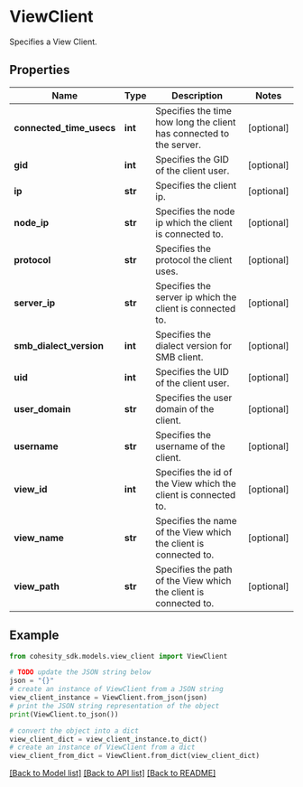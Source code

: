 # ViewClient

Specifies a View Client.

## Properties

Name | Type | Description | Notes
------------ | ------------- | ------------- | -------------
**connected_time_usecs** | **int** | Specifies the time how long the client has connected to the server. | [optional] 
**gid** | **int** | Specifies the GID of the client user. | [optional] 
**ip** | **str** | Specifies the client ip. | [optional] 
**node_ip** | **str** | Specifies the node ip which the client is connected to. | [optional] 
**protocol** | **str** | Specifies the protocol the client uses. | [optional] 
**server_ip** | **str** | Specifies the server ip which the client is connected to. | [optional] 
**smb_dialect_version** | **int** | Specifies the dialect version for SMB client. | [optional] 
**uid** | **int** | Specifies the UID of the client user. | [optional] 
**user_domain** | **str** | Specifies the user domain of the client. | [optional] 
**username** | **str** | Specifies the username of the client. | [optional] 
**view_id** | **int** | Specifies the id of the View which the client is connected to. | [optional] 
**view_name** | **str** | Specifies the name of the View which the client is connected to. | [optional] 
**view_path** | **str** | Specifies the path of the View which the client is connected to. | [optional] 

## Example

```python
from cohesity_sdk.models.view_client import ViewClient

# TODO update the JSON string below
json = "{}"
# create an instance of ViewClient from a JSON string
view_client_instance = ViewClient.from_json(json)
# print the JSON string representation of the object
print(ViewClient.to_json())

# convert the object into a dict
view_client_dict = view_client_instance.to_dict()
# create an instance of ViewClient from a dict
view_client_from_dict = ViewClient.from_dict(view_client_dict)
```
[[Back to Model list]](../README.md#documentation-for-models) [[Back to API list]](../README.md#documentation-for-api-endpoints) [[Back to README]](../README.md)


